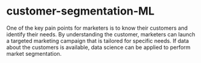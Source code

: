 # customer-segmentation-ML
One of the key pain points for marketers is to know their customers and identify their needs. By understanding the customer, marketers can launch a targeted marketing campaign that is tailored for specific needs. If data about the customers is available, data science can be applied to perform market segmentation. 
